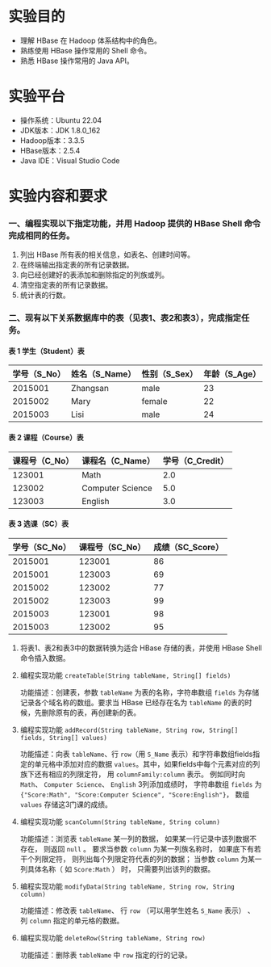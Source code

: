 # 实验目的
- 理解 HBase 在 Hadoop 体系结构中的角色。
- 熟练使用 HBase 操作常用的 Shell 命令。
- 熟悉 HBase 操作常用的 Java API。

# 实验平台
- 操作系统：Ubuntu 22.04
- JDK版本：JDK 1.8.0_162
- Hadoop版本：3.3.5
- HBase版本：2.5.4
- Java IDE：Visual Studio Code

# 实验内容和要求
### 一、编程实现以下指定功能，并用 Hadoop 提供的 HBase Shell 命令完成相同的任务。
1. 列出 HBase 所有表的相关信息，如表名、创建时间等。
1. 在终端输出指定表的所有记录数据。
1. 向已经创建好的表添加和删除指定的列族或列。
1. 清空指定表的所有记录数据。
1. 统计表的行数。

### 二、现有以下关系数据库中的表（见表1、表2和表3），完成指定任务。

#### 表 1 学生（Student）表 

|学号（S_No）|姓名（S_Name）|性别（S_Sex）|年龄（S_Age）|
| ---- | ---- | ---- | ---- |
| 2015001 | Zhangsan | male | 23 |
| 2015002 | Mary | female | 22 |
| 2015003 | Lisi | male | 24 |


#### 表 2 课程（Course）表 

|课程号（C_No）|课程名（C_Name）|学号（C_Credit）|
| ---- | ---- | ---- |
| 123001 | Math | 2.0 |
| 123002 | Computer Science | 5.0 |
| 123003 | English | 3.0 |


#### 表 3 选课（SC）表 

|学号（SC_No）|课程号（SC_No）|成绩（SC_Score）|
| ---- | ---- | ---- |
| 2015001 | 123001 | 86 |
| 2015001 | 123003 | 69 |
| 2015002 | 123002 | 77 |
| 2015002 | 123003 | 99 |
| 2015003 | 123001 | 98 |
| 2015003 | 123002 | 95 |

1. 将表1、表2和表3中的数据转换为适合 HBase 存储的表，并使用 HBase Shell 命令插入数据。

1. 编程实现功能 `createTable(String tableName, String[] fields)` 

    功能描述：创建表，参数 `tableName` 为表的名称，字符串数组 `fields` 为存储记录各个域名称的数组。要求当 HBase 已经存在名为 `tableName` 的表的时候，先删除原有的表，再创建新的表。

1. 编程实现功能 `addRecord(String tableName, String row, String[] fields, String[] values)` 
    
    功能描述：向表 `tableName`、行 `row`（用 `S_Name` 表示）和字符串数组fields指定的单元格中添加对应的数据 `values`。其中，如果fields中每个元素对应的列族下还有相应的列限定符， 用 `columnFamily:column` 表示。 例如同时向 `Math`、 `Computer Science`、 `English` 3列添加成绩时， 字符串数组 `fields` 为 `{"Score:Math", "Score:Computer Science", "Score:English"}`， 数组 `values` 存储这3门课的成绩。

1. 编程实现功能 `scanColumn(String tableName, String column)`  
    
    功能描述：浏览表 `tableName` 某一列的数据， 如果某一行记录中该列数据不存在， 则返回 `null` 。 要求当参数  `column` 为某一列族名称时， 如果底下有若干个列限定符， 则列出每个列限定符代表的列的数据； 当参数 `column` 为某一列具体名称（ 如 `Score:Math` ） 时， 只需要列出该列的数据。

1. 编程实现功能 `modifyData(String tableName, String row, String column)` 
    
    功能描述：修改表 `tableName`、 行 `row` （可以用学生姓名 `S_Name` 表示） 、 列 `column` 指定的单元格的数据。

1. 编程实现功能 `deleteRow(String tableName, String row)` 

    功能描述：删除表 `tableName` 中 `row` 指定的行的记录。
